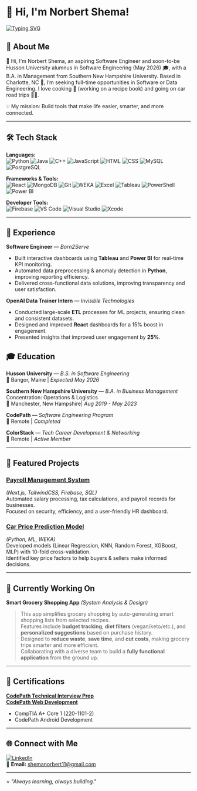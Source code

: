 # 👋 Hi, I'm Norbert Shema!  

[![Typing SVG](https://readme-typing-svg.demolab.com?font=Fira+Code&size=28&duration=3000&pause=1000&color=3F8CFF&center=true&vCenter=true&width=800&lines=Software+Engineer;Data+Enthusiast;Back-End+Developer;AI+Machine+Learning+Explorer)](https://git.io/typing-svg)  
  

## 🚀 About Me  
👋 Hi, I'm Norbert Shema, an aspiring Software Engineer and soon-to-be Husson University alumnus in Software Engineering (May 2026) 🎓, with a B.A. in Management from Southern New Hampshire University. Based in Charlotte, NC 📍, I’m seeking full-time opportunities in Software or Data Engineering. I love cooking 🍳 (working on a recipe book) and going on car road trips 🚗💨.


💡 My mission: Build tools that make life easier, smarter, and more connected.  

---

## 🛠️ Tech Stack  

**Languages:**  
![Python](https://img.shields.io/badge/Python-3776AB?style=for-the-badge&logo=python&logoColor=white)
![Java](https://img.shields.io/badge/Java-ED8B00?style=for-the-badge&logo=java&logoColor=white)
![C++](https://img.shields.io/badge/C++-00599C?style=for-the-badge&logo=cplusplus&logoColor=white)
![JavaScript](https://img.shields.io/badge/JavaScript-F7DF1E?style=for-the-badge&logo=javascript&logoColor=black)
![HTML](https://img.shields.io/badge/HTML5-E34F26?style=for-the-badge&logo=html5&logoColor=white)
![CSS](https://img.shields.io/badge/CSS3-1572B6?style=for-the-badge&logo=css3&logoColor=white)
![MySQL](https://img.shields.io/badge/MySQL-4479A1?style=for-the-badge&logo=mysql&logoColor=white)
![PostgreSQL](https://img.shields.io/badge/PostgreSQL-4169E1?style=for-the-badge&logo=postgresql&logoColor=white)

**Frameworks & Tools:**  
![React](https://img.shields.io/badge/React-20232A?style=for-the-badge&logo=react&logoColor=61DAFB)
![MongoDB](https://img.shields.io/badge/MongoDB-4EA94B?style=for-the-badge&logo=mongodb&logoColor=white)
![Git](https://img.shields.io/badge/Git-F05032?style=for-the-badge&logo=git&logoColor=white)
![WEKA](https://img.shields.io/badge/Weka-339966?style=for-the-badge&logo=weka&logoColor=white)
![Excel](https://img.shields.io/badge/Excel-217346?style=for-the-badge&logo=microsoft-excel&logoColor=white)
![Tableau](https://img.shields.io/badge/Tableau-E97627?style=for-the-badge&logo=tableau&logoColor=white)
![PowerShell](https://img.shields.io/badge/PowerShell-5391FE?style=for-the-badge&logo=powershell&logoColor=white)
![Power BI](https://img.shields.io/badge/Power_BI-F2C811?style=for-the-badge&logo=powerbi&logoColor=black)

**Developer Tools:**  
![Firebase](https://img.shields.io/badge/Firebase-FFCA28?style=for-the-badge&logo=firebase&logoColor=black)
![VS Code](https://img.shields.io/badge/VS_Code-007ACC?style=for-the-badge&logo=visual-studio-code&logoColor=white)
![Visual Studio](https://img.shields.io/badge/Visual_Studio-5C2D91?style=for-the-badge&logo=visual-studio&logoColor=white)
![Xcode](https://img.shields.io/badge/Xcode-147EFB?style=for-the-badge&logo=xcode&logoColor=white)

---

## 💼 Experience  

**Software Engineer** — *Born2Serve*  
- Built interactive dashboards using **Tableau** and **Power BI** for real-time KPI monitoring.  
- Automated data preprocessing & anomaly detection in **Python**, improving reporting efficiency.  
- Delivered cross-functional data solutions, improving transparency and user satisfaction.  

**OpenAI Data Trainer Intern** — *Invisible Technologies*  
- Conducted large-scale **ETL** processes for ML projects, ensuring clean and consistent datasets.  
- Designed and improved **React** dashboards for a 15% boost in engagement.  
- Presented insights that improved user engagement by **25%**.
  
## 🎓 Education

**Husson University** — *B.S. in Software Engineering*  
📍 Bangor, Maine | *Expected May 2026*  

**Southern New Hampshire University** — *B.A. in Business Management*  
Concentration: Operations & Logistics  
📍 Manchester, New Hampshire| *Aug 2019 - May 2023* 

**CodePath** — *Software Engineering Program*  
📍 Remote | *Completed*  

**ColorStack** — *Tech Career Development & Networking*  
📍 Remote | *Active Member*


---

## 📌 Featured Projects  

### [Payroll Management System](https://github.com/NorbertShema/Payroll-Management-System-PMS)  
*(Next.js, TailwindCSS, Firebase, SQL)*  
Automated salary processing, tax calculations, and payroll records for businesses.  
Focused on security, efficiency, and a user-friendly HR dashboard.  

### [Car Price Prediction Model](https://github.com/NorbertShema/Car-Price-Prediction-Model)  
*(Python, ML, WEKA)*  
Developed models (Linear Regression, KNN, Random Forest, XGBoost, MLP) with 10-fold cross-validation.  
Identified key price factors to help buyers & sellers make informed decisions.  

---

## 🔨 Currently Working On  

**Smart Grocery Shopping App** *(System Analysis & Design)*  
> This app simplifies grocery shopping by auto-generating smart shopping lists from selected recipes.  
> Features include **budget tracking**, **diet filters** (vegan/keto/etc.), and **personalized suggestions** based on purchase history.  
> Designed to **reduce waste**, **save time**, and **cut costs**, making grocery trips smarter and more efficient.  
> Collaborating with a diverse team to build a **fully functional application** from the ground up.  

---

## 📜 Certifications  
**[CodePath Technical Interview Prep](https://www.linkedin.com/feed/update/urn:li:activity:7341560596993138689/)**   
**[CodePath Web Development](https://www.linkedin.com/feed/update/urn:li:activity:7341561714607337476/)**
- CompTIA A+ Core 1 (220-1101-2)  
- CodePath Android Development   

---

## 🌐 Connect with Me  
[![LinkedIn](https://img.shields.io/badge/LinkedIn-0077B5?style=for-the-badge&logo=linkedin&logoColor=white)](https://www.linkedin.com/in/norbert-shema-9714681a4/)  
📧 **Email:** shemanorbert11@gmail.com  

---
⭐ *"Always learning, always building."*

